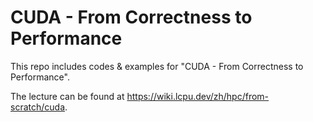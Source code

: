 # CUDA - From Correctness to Performance

This repo includes codes & examples for "CUDA - From Correctness to Performance".

The lecture can be found at https://wiki.lcpu.dev/zh/hpc/from-scratch/cuda.

